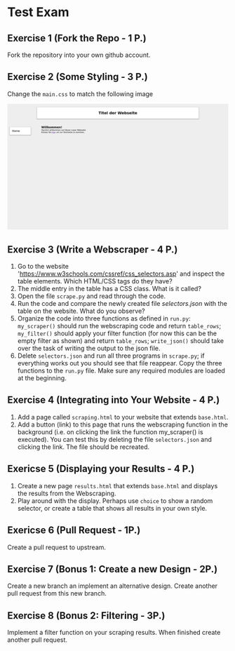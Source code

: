 # Test Exam

## Exercise 1 (Fork the Repo - 1 P.)

Fork the repository into your own github account.

## Exercise 2 (Some Styling - 3 P.)

Change the `main.css` to match the following image

![index.png](index.png)

## Exercise 3 (Write a Webscraper - 4 P.)

1. Go to the website 'https://www.w3schools.com/cssref/css_selectors.asp' and inspect the table elements. Which HTML/CSS tags do they have?
2. The middle entry in the table has a CSS class. What is it called?
3. Open the file `scrape.py` and read through the code.
3. Run the code and compare the newly created file *selectors.json* with the table on the website. What do you observe?
4. Organize the code into three functions as defined in `run.py`: `my_scraper()` should run the webscraping code and return `table_rows`; `my_filter()` should apply your filter function (for now this can be the empty filter as shown) and return `table_rows`; `write_json()` should take over the task of writing the output to the json file.
5. Delete `selectors.json` and run all three programs in `scrape.py`; if everything works out you should see that file reappear. Copy the three functions to the `run.py` file. Make sure any required modules are loaded at the beginning.


## Exercise 4 (Integrating into Your Website - 4 P.)

1. Add a page called `scraping.html` to your website that extends `base.html`.
1. Add a button (link) to this page that runs the webscraping function in the background (i.e. on  clicking the link the function my_scraper() is executed). You can test this by deleting the file `selectors.json` and clicking the link. The file should be recreated.


## Exericse 5 (Displaying your Results - 4 P.)

1. Create a new page `results.html` that extends `base.html` and displays the results from the
Webscraping.
1. Play around with the display. Perhaps use `choice` to show a random selector, or create a table that shows all results in your own style.


## Exericse 6 (Pull Request - 1P.)

Create a pull request to upstream.

## Exercise 7 (Bonus 1: Create a new Design - 2P.)

Create a new branch an implement an alternative design. Create another pull
request from this new branch.

## Exercise 8 (Bonus 2: Filtering - 3P.)
Implement a filter function on your scraping results. When finished create another pull request.
